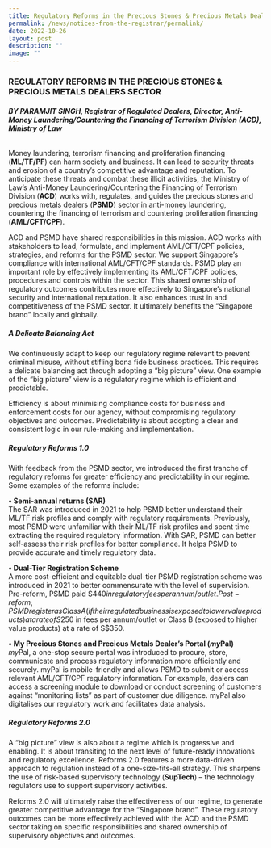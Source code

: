 ```yaml
---
title: Regulatory Reforms in the Precious Stones & Precious Metals Dealers Sector
permalink: /news/notices-from-the-registrar/permalink/
date: 2022-10-26
layout: post
description: ""
image: ""
---
```

### **REGULATORY REFORMS IN THE PRECIOUS STONES & PRECIOUS METALS DEALERS SECTOR**
###### **BY PARAMJIT SINGH, Registrar of Regulated Dealers, Director, Anti-Money Laundering/Countering the Financing of Terrorism Division (ACD), Ministry of Law**

Money laundering, terrorism financing and proliferation financing (**ML/TF/PF**) can harm society and business. It can lead to security threats and erosion of a country’s competitive advantage and reputation. To anticipate these threats and combat these illicit activities, the Ministry of Law’s Anti-Money Laundering/Countering the Financing of Terrorism Division (**ACD**) works with, regulates, and guides the precious stones and precious metals dealers (**PSMD**) sector in anti-money laundering, countering the financing of terrorism and countering proliferation financing (**AML/CFT/CPF**). 

ACD and PSMD have shared responsibilities in this mission. ACD works with stakeholders to lead, formulate, and implement AML/CFT/CPF policies, strategies, and reforms for the PSMD sector. We support Singapore’s compliance with international AML/CFT/CPF standards. PSMD play an important role by effectively implementing its AML/CFT/CPF policies, procedures and controls within the sector. This shared ownership of regulatory outcomes contributes more effectively to Singapore’s national security and international reputation. It also enhances trust in and competitiveness of the PSMD sector. It ultimately benefits the “Singapore brand” locally and globally.

##### **A Delicate Balancing Act** 
We continuously adapt to keep our regulatory regime relevant to prevent criminal misuse, without stifling bona fide business practices. This requires a delicate balancing act through adopting a “big picture” view. One example of the “big picture” view is a regulatory regime which is efficient and predictable. 

Efficiency is about minimising compliance costs for business and enforcement costs for our agency, without compromising regulatory objectives and outcomes. Predictability is about adopting a clear and consistent logic in our rule-making and implementation.

##### **Regulatory Reforms 1.0**
With feedback from the PSMD sector, we introduced the first tranche of regulatory reforms for greater efficiency and predictability in our regime. Some examples of the reforms include:

**• Semi-annual returns (SAR)**
<br>The SAR was introduced in 2021 to help PSMD better understand their ML/TF risk profiles and comply with regulatory requirements. Previously, most PSMD were unfamiliar with their ML/TF risk profiles and spent time extracting the required regulatory information. With SAR, PSMD can better self-assess their risk profiles for better compliance. It helps PSMD to provide accurate and timely regulatory data.

**• Dual-Tier Registration Scheme**
<br>A more cost-efficient and equitable dual-tier PSMD registration scheme was introduced in 2021 to better commensurate with the level of supervision. Pre-reform, PSMD paid S$440 in regulatory fees per annum/outlet. Post-reform, PSMD register as Class A (if their regulated business is exposed to lower value products) at a rate of S$250 in fees per annum/outlet or Class B (exposed to higher value products) at a rate of S$350.

**• My Precious Stones and Precious Metals Dealer’s Portal (*my*Pal)**
<br>*my*Pal, a one-stop secure portal was introduced to procure, store, communicate and process regulatory information more efficiently and securely. myPal is mobile-friendly and allows PSMD to submit or access relevant AML/CFT/CPF regulatory information. For example, dealers can access a screening module to download or conduct screening of customers against “monitoring lists” as part of customer due diligence. myPal also digitalises our regulatory work and facilitates data analysis.

##### **Regulatory Reforms 2.0**

A “big picture” view is also about a regime which is progressive and enabling. It is about transiting to the next level of future-ready innovations and regulatory excellence. Reforms 2.0 features a more data-driven approach to regulation instead of a one-size-fits-all strategy. This sharpens the use of risk-based supervisory technology (**SupTech**) – the technology regulators use to support supervisory activities. 

Reforms 2.0 will ultimately raise the effectiveness of our regime, to generate greater competitive advantage for the “Singapore brand”. These regulatory outcomes can be more effectively achieved with the ACD and the PSMD sector taking on specific responsibilities and shared ownership of supervisory objectives and outcomes.